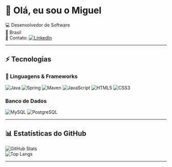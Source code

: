 # 👋 Olá, eu sou o Miguel

💻 Desenvolvedor de Software  
📍 Brasil  
📧 Contato: [![LinkedIn](https://img.shields.io/badge/-LinkedIn-blue?style=flat&logo=Linkedin&logoColor=white)](https://www.linkedin.com/in/miguel-marczuk-553014268/)

---

## ⚡ Tecnologias

### 🧩 Linguagens & Frameworks
![Java](https://img.shields.io/badge/-Java-007396?style=flat&logo=java&logoColor=white)
![Spring](https://img.shields.io/badge/-Spring-6DB33F?style=flat&logo=spring&logoColor=white)
![Maven](https://img.shields.io/badge/-Maven-C71A36?style=flat&logo=apachemaven&logoColor=white)
![JavaScript](https://img.shields.io/badge/-JavaScript-F7DF1E?style=flat&logo=javascript&logoColor=000)
![HTML5](https://img.shields.io/badge/-HTML5-E34F26?style=flat&logo=html5&logoColor=white)
![CSS3](https://img.shields.io/badge/-CSS3-1572B6?style=flat&logo=css3&logoColor=white)

### Banco de Dados
![MySQL](https://img.shields.io/badge/-MySQL-4479A1?style=flat&logo=mysql&logoColor=white)
![PostgreSQL](https://img.shields.io/badge/-PostgreSQL-336791?style=flat&logo=postgresql&logoColor=white)



---

## 📊 Estatísticas do GitHub
![GitHub Stats](https://github-readme-stats.vercel.app/api?username=miguelmarczuk&show_icons=true&theme=radical)  
![Top Langs](https://github-readme-stats.vercel.app/api/top-langs/?username=miguelmarczuk&layout=compact&theme=radical)



---






